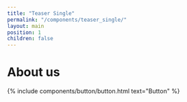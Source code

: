 ```yaml
---
title: "Teaser Single"
permalink: "/components/teaser_single/"
layout: main
position: 1
children: false
---
```


<h1>About us</h1>
{% include components/button/button.html text="Button" %}